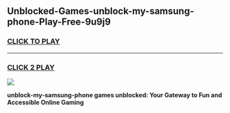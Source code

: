 
## Unblocked-Games-unblock-my-samsung-phone-Play-Free-9u9j9
<h3>
<a href="https://premium76.site?title=unblock-my-samsung-phone&ref=23A">CLICK TO PLAY</a></h3>
<hr>

<h3>
<a href="https://premium76.site?title=unblock-my-samsung-phone&ref=23A">CLICK 2 PLAY</a>
  
</h3>

<a href="https://premium76.site?title=unblock-my-samsung-phone&ref=23A"><img src="https://clearcache.store/games.png"></a>


**unblock-my-samsung-phone games unblocked: Your Gateway to Fun and Accessible Online Gaming**
